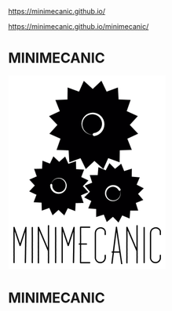 https://minimecanic.github.io/


https://minimecanic.github.io/minimecanic/

# MINIMECANIC

![logo MINIMECANIC](https://github.com/minimecanic/minimecanic.github.io/blob/master/MINIMECANIC-111417-0336-3109.png)

# MINIMECANIC


